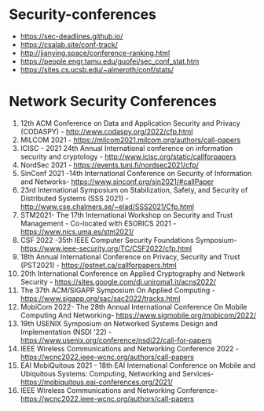 # Security-conferences

* https://sec-deadlines.github.io/
* https://csalab.site/conf-track/
* http://jianying.space/conference-ranking.html
* https://people.engr.tamu.edu/guofei/sec_conf_stat.htm
* https://sites.cs.ucsb.edu/~almeroth/conf/stats/

# Network Security Conferences

1. 12th ACM Conference on Data and Application Security and Privacy (CODASPY) - http://www.codaspy.org/2022/cfp.html
2. MILCOM 2021 - https://milcom2021.milcom.org/authors/call-papers
3. ICISC - 2021 24th Annual International conference on information security and cryptology - 	http://www.icisc.org/static/callforpapers
4. NordSec 2021 - https://events.tuni.fi/nordsec2021/cfp/
5. SinConf 2021 -14th International Conference on Security of Information and Networks- https://www.sinconf.org/sin2021/#callPaper
6. 23rd International Symposium on Stabilization, Safety, and Security of Distributed Systems (SSS 2021) - http://www.cse.chalmers.se/~elad/SSS2021/Cfp.html
7. STM2021- The 17th International Workshop on Security and Trust Management - Co-located with ESORICS 2021 - https://www.nics.uma.es/stm2021/
8. CSF 2022 -35th IEEE Computer Security Foundations Symposium- 	 https://www.ieee-security.org/TC/CSF2022/cfp.html
9. 18th Annual International Conference on Privacy, Security and Trust (PST2021) - https://pstnet.ca/callforpapers.html
10. 20th International Conference on Applied Cryptography and Network Security - https://sites.google.com/di.uniroma1.it/acns2022/
11. The 37th ACM/SIGAPP Symposium On Applied Computing - https://www.sigapp.org/sac/sac2022/tracks.html
12. MobiCom 2022- The 28th Annual International Conference On Mobile Computing And Networking- https://www.sigmobile.org/mobicom/2022/
13. 19th USENIX Symposium on Networked Systems Design and Implementation (NSDI '22) - https://www.usenix.org/conference/nsdi22/call-for-papers
14. IEEE Wireless Communications and Networking Conference 2022 - https://wcnc2022.ieee-wcnc.org/authors/call-papers
15. EAI MobiQuitous 2021 - 18th EAI International Conference on Mobile and Ubiquitous Systems: Computing, Networking and Services- https://mobiquitous.eai-conferences.org/2021/
16. IEEE Wireless Communications and Networking Conference- https://wcnc2022.ieee-wcnc.org/authors/call-papers
